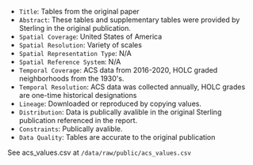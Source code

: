 - `Title`: Tables from the original paper
- `Abstract`: These tables and supplementary tables were provided by Sterling in the original publication. 
- `Spatial Coverage`: United States of America
- `Spatial Resolution`: Variety of scales
- `Spatial Representation Type`: N/A
- `Spatial Reference System`: N/A
- `Temporal Coverage`: ACS data from 2016-2020, HOLC graded neighborhoods from the 1930's. 
- `Temporal Resolution`: ACS data was collected annually, HOLC grades are one-time historical designations
- `Lineage`: Downloaded or reproduced by copying values. 
- `Distribution`: Data is publically avalible in the original Sterling publication referenced in the report.
- `Constraints`: Publically avalible.
- `Data Quality`: Tables are accurate to the original publication

See acs_values.csv at `/data/raw/public/acs_values.csv`
